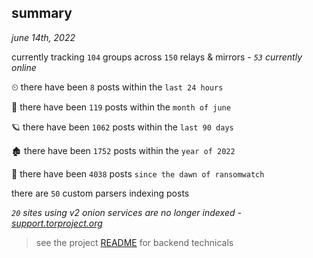 
## summary
_june 14th, 2022_

currently tracking `104` groups across `150` relays & mirrors - _`53` currently online_

⏲ there have been `8` posts within the `last 24 hours`

🦈 there have been `119` posts within the `month of june`

🪐 there have been `1062` posts within the `last 90 days`

🏚 there have been `1752` posts within the `year of 2022`

🦕 there have been `4038` posts `since the dawn of ransomwatch`

there are `50` custom parsers indexing posts

_`20` sites using v2 onion services are no longer indexed - [support.torproject.org](https://support.torproject.org/onionservices/v2-deprecation/)_

> see the project [README](https://github.com/joshhighet/ransomwatch#ransomwatch--) for backend technicals
